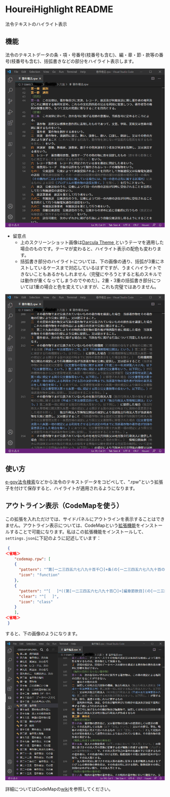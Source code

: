 # HoureiHighlight README

法令テキストのハイライト表示

## 機能

法令のテキストデータの条・項・号番号(枝番号も含む)、編・章・節・款等の番号(枝番号も含む)、括弧書きなどの部分をハイライト表示します。

![example1](imgs/img1.png)

- 留意点
  - 上のスクリーンショット画像は[Darcula Theme
](https://marketplace.visualstudio.com/items?itemName=rokoroku.vscode-theme-darcula)というテーマを適用した場合のものです。テーマが変わると、ハイライト表示の配色も変わります。
  - 括弧書き部分のハイライトについては、下の画像の通り、括弧が3重にネストしているケースまで対応しているはずですが、うまくハイライトできないこともあるかもしれません（完璧にやろうとすると私のスキルでは動作が重くなってしまうのでやめた）。2重・3重の括弧書き部分については1重の場合と色を変えていますが、これも完璧ではありません。

![example2](imgs/img2.png)

## 使い方

[e-gov法令検索](https://elaws.e-gov.go.jp)などから法令のテキストデータをコピペして、".rpw"という拡張子を付けて保存すると、ハイライトが適用されるようになります。

## アウトライン表示（CodeMapを使う）

この拡張を入れただけでは、サイドパネルにアウトラインを表示することはできません。アウトライン表示については、CodeMapという[拡張機能](https://marketplace.visualstudio.com/items?itemName=oleg-shilo.codemap)をインストールすることで可能になります。私はこの拡張機能をインストールして、`settings.json`に下記のように記述しています：

```json
 {
＜省略＞
    "codemap.rpw": [
    {
      "pattern": "^第[一二三四五六七八九十百千〇]+条(の[一二三四五六七八九十百の]+)?[ 　]+.{8}",
      "icon": "function"
    },
    {
      "pattern": "^[ 　]*((第[一二三四五六七八九十百〇]+[編章節款目](の[一二三四五六七八九十百の]+)?[ 　]+[^。 　]+)|(附[ 　]*則[ 　]*(（.+）[ 　]*)?抄?)|(別[ 　]*表[^。]*))$",
      "clear": "^[ 　]",
      "icon": "class"
    }
    ],
＜省略＞
 }
```

すると、下の画像のようになります。

![example3](imgs/img3.png)

詳細についてはCodeMapの[wiki](https://github.com/oleg-shilo/codemap.vscode/wiki/Adding-custom-mappers)を参照してください。
